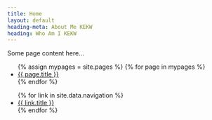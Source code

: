 ```yaml
---
title: Home
layout: default
heading-meta: About Me KEKW
heading: Who Am I KEKW
---
```


Some page content here...

<ul>
  {% assign mypages = site.pages %}
    {% for page in mypages %}
    <li><a href="{{ page.url | absolute_url }}">{{ page.title }}</a></li>
    {% endfor %}
</ul>

<ul>
    {% for link in site.data.navigation %}
    <li><a href="{{ link.url | absolute_url }}">{{ link.title }}</a></li>
    {% endfor %}
</ul>